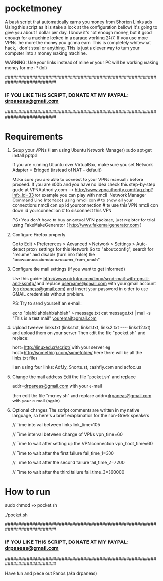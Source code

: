 pocketmoney
===========

A bash script that automatically earns you money from Shorten Links ads
Using this script as it is (take a look at the configuration bellow) it's going to give you about 1 dollar per day.
I know it's not enough money, but it good enough for a machine locked in a garage working 24/7. If you use more VPNs
the more the money you gonna earn. This is completely whitewhat hack, I don't steal or anything. This is just a clever
way to turn your computer into a money making machine.

WARNING: Use your links instead of mine or your PC will be working making money for me :P (lol)

###########################################################################
###  IF YOU LIKE THIS SCRIPT, DONATE AT MY PAYPAL:  drpaneas@gmail.com  ###
###########################################################################


Requirements
=============
1. Setup your VPNs (I am using Ubuntu Network Manager)
   sudo apt-get install pptpd
   
   If you are running Ubuntu over VirtualBox, make sure you set Network Adapter = Bridged (instead of NAT - default)
   
   Make sure you are able to connect to your VPNs manually before proceed. If you are n00b and you have no idea
   check this step-by-step guide at VPNAuthority.com --> http://www.vpnauthority.com/faq.php?info_id=33
   for example you can play with nmcli (Network Manager Command Line Interface) using 
       nmcli con # to show all your connections
       nmcli con up id yourconnection # to use this VPN
       nmcli con down id yourconnection # to disconnect this VPN
   
   PS : You don't have to buy an actual VPN package, just register for trial using FakeMakeGenerator ( http://www.fakemailgenerator.com )


2. Configure Firefox properly

    Go to Edit > Preferences > Advanced > Network > Settings > Auto-detect proxy settings for this Network
    Go to "about:config", search for "resume" and disable (turn into false) the "browser.sessionstore.resume_from_crash"
  
  
3. Configure the mail settings (if you want to get informed)

    Use this guide: http://www.nixtutor.com/linux/send-mail-with-gmail-and-ssmtp/
    and replace username@gmail.com  with your gmail account (eg drpaneas@gmail.com)
    and insert your password in order to use GMAIL credentials without problem.
    
    PS: Try to send yourself an e-mail: 
    
    echo "blahblahblahblahblah" > message.txt
    cat message.txt | mail -s "This is a test mail" youremail@gmail.com

4.  Upload tweleve links.txt (links.txt, links1.txt, links2.txt ---- links12.txt) and upload them on your server
    Then edit the file "pocket.sh" and replace:
    
    host=http://linuxed.gr/script/
    with your server  eg host=http://something.com/somefolder/     here there will be all the links.txt files
    
    I am using four links:
        Adf.ly, Shorte.st, cashfly.com and adfoc.us
        
5.  Change the mail address
    Edit the file "pocket.sh" and replace
    
    addr=drpaneas@gmail.com
    with your e-mail
    
    then edit the file "money.sh" and replace
    addr=drpaneas@gmail.com  with your e-mail (again)
    
6.  Optional changes
    The script comments are written in my native language, so here's a brief exaplanation for the non-Greek speakers
    
    // Time interval between links
    link_time=105
    
    // Time interval between change of VPNs
    vpn_time=60
    
    // Time to wait after setting up the VPN connection
    vpn_boot_time=60
    
    // Time to wait after the first failure
    fail_time_1=300
    
    // Time to wait after the second failure
    fail_time_2=7200
    
    // Time to wait after the third failure
    fail_time_3=360000
    
    
How to run
===========
sudo chmod +x pocket.sh

./pocket.sh


###########################################################################
###  IF YOU LIKE THIS SCRIPT, DONATE AT MY PAYPAL:  drpaneas@gmail.com  ###
###########################################################################

Have fun and piece out
Panos (aka drpaneas)
    
    
    
    
